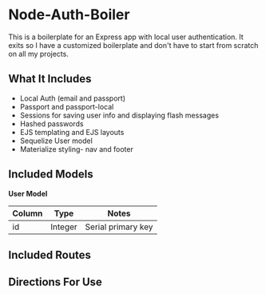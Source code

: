 # Node-Auth-Boiler
This is a boilerplate for an Express app with local user authentication. It exits so I have a customized boilerplate and don't have to start from scratch on all my projects.

## What It Includes

* Local Auth (email and passport)
* Passport and passport-local
* Sessions for saving user info and displaying flash messages
* Hashed passwords
* EJS templating and EJS layouts
* Sequelize User model
* Materialize styling- nav and footer

## Included Models

**User Model**

|  Column | Type | Notes |
|----------------|---------------|------------------------|
| id | Integer | Serial primary key | 



## Included Routes

## Directions For Use
